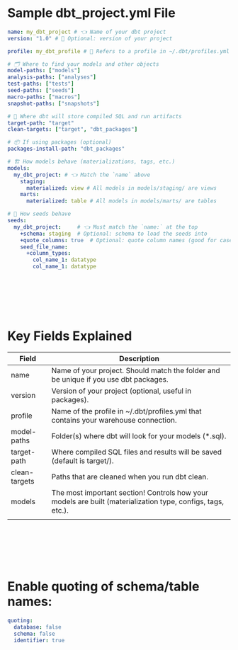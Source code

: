# Sample dbt_project.yml File

```yml
name: my_dbt_project # 👈 Name of your dbt project
version: "1.0" # 🔖 Optional: version of your project

profile: my_dbt_profile # 🔐 Refers to a profile in ~/.dbt/profiles.yml

# 🗂️ Where to find your models and other objects
model-paths: ["models"]
analysis-paths: ["analyses"]
test-paths: ["tests"]
seed-paths: ["seeds"]
macro-paths: ["macros"]
snapshot-paths: ["snapshots"]

# 📁 Where dbt will store compiled SQL and run artifacts
target-path: "target"
clean-targets: ["target", "dbt_packages"]

# 📦 If using packages (optional)
packages-install-path: "dbt_packages"

# 🏗️ How models behave (materializations, tags, etc.)
models:
  my_dbt_project: # 👈 Match the `name` above
    staging:
      materialized: view # All models in models/staging/ are views
    marts:
      materialized: table # All models in models/marts/ are tables

# 🌱 How seeds behave
seeds:
  my_dbt_project:     # 👈 Must match the `name:` at the top
    +schema: staging  # Optional: schema to load the seeds into
    +quote_columns: true  # Optional: quote column names (good for case-sensitive warehouses)
    seed_file_name:
      +column_types:
        col_name_1: datatype
        col_name_1: datatype
```

&nbsp;

&nbsp;

&nbsp;

# Key Fields Explained

| Field         | Description                                                                                                 |
| ------------- | ----------------------------------------------------------------------------------------------------------- |
| name          | Name of your project. Should match the folder and be unique if you use dbt packages.                        |
| version       | Version of your project (optional, useful in packages).                                                     |
| profile       | Name of the profile in ~/.dbt/profiles.yml that contains your warehouse connection.                         |
| model-paths   | Folder(s) where dbt will look for your models (\*.sql).                                                     |
| target-path   | Where compiled SQL files and results will be saved (default is target/).                                    |
| clean-targets | Paths that are cleaned when you run dbt clean.                                                              |
| models        | The most important section! Controls how your models are built (materialization type, configs, tags, etc.). |
|               |                                                                                                             |

&nbsp;

&nbsp;

&nbsp;

# Enable quoting of schema/table names:

```yaml
quoting:
  database: false
  schema: false
  identifier: true
```

&nbsp;

&nbsp;

&nbsp;
